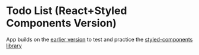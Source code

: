 # Todo List (React+Styled Components Version)

App builds on the [earlier version](https://github.com/devKiratu/todo-list-react) to test and practice the [styled-components library](https://styled-components.com/)
